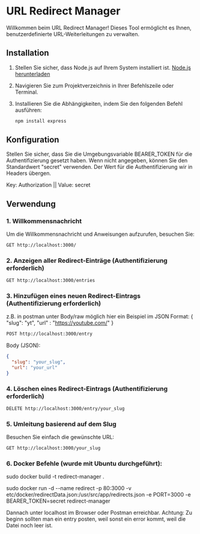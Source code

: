 # URL Redirect Manager

Willkommen beim URL Redirect Manager! Dieses Tool ermöglicht es Ihnen, benutzerdefinierte URL-Weiterleitungen zu verwalten.

## Installation

1. Stellen Sie sicher, dass Node.js auf Ihrem System installiert ist. [Node.js herunterladen](https://nodejs.org/)

2. Navigieren Sie zum Projektverzeichnis in Ihrer Befehlszeile oder Terminal.

3. Installieren Sie die Abhängigkeiten, indem Sie den folgenden Befehl ausführen:

   ```bash
   npm install express
   ```

## Konfiguration

Stellen Sie sicher, dass Sie die Umgebungsvariable BEARER_TOKEN für die Authentifizierung gesetzt haben. Wenn nicht angegeben, können Sie den Standardwert "secret" verwenden. Der Wert für die Authentifizierung wir in Headers übergen.

Key: Authorization || Value: secret


## Verwendung

### 1. Willkommensnachricht

Um die Willkommensnachricht und Anweisungen aufzurufen, besuchen Sie:

```bash
GET http://localhost:3000/
```

### 2. Anzeigen aller Redirect-Einträge (Authentifizierung erforderlich)

```bash
GET http://localhost:3000/entries
```

### 3. Hinzufügen eines neuen Redirect-Eintrags (Authentifizierung erforderlich)
z.B. in postman unter Body/raw möglich hier ein Beispiel im JSON Format:  { "slug": "yt", "url" : "https://youtube.com/" } 
```bash
POST http://localhost:3000/entry
```

Body (JSON):
```json
{
  "slug": "your_slug",
  "url": "your_url"
}
```

### 4. Löschen eines Redirect-Eintrags (Authentifizierung erforderlich)

```bash
DELETE http://localhost:3000/entry/your_slug
```

### 5. Umleitung basierend auf dem Slug

Besuchen Sie einfach die gewünschte URL:

```bash
GET http://localhost:3000/your_slug
```

### 6. Docker Befehle (wurde mit Ubuntu durchgeführt): 
sudo docker build -t redirect-manager .

sudo docker run -d --name redirect -p 80:3000 -v etc/docker/redirectData.json:/usr/src/app/redirects.json -e PORT=3000 -e BEARER_TOKEN=secret redirect-manager

Dannach unter localhost im Browser oder Postman erreichbar. Achtung: Zu beginn sollten man ein entry posten, weil sonst ein error kommt, weil die Datei noch leer ist.
